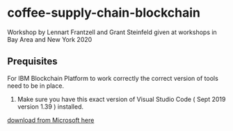 # coffee-supply-chain-blockchain
Workshop by Lennart Frantzell and Grant Steinfeld given at workshops in Bay Area and New York 2020




## Prequisites

For IBM Blockchain Platform to work correctly the correct version of tools need to be in place.

1. Make sure you have this exact version of Visual Studio Code ( Sept 2019 version 1.39 ) installed.

[download from Microsoft here](https://code.visualstudio.com/updates/v1_39)


